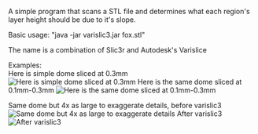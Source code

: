 A simple program that scans a STL file and determines what each region's layer height should be due to it's slope.

Basic usage: "java -jar varislic3.jar fox.stl"

The name is a combination of Slic3r and Autodesk's Varislice

Examples:  
Here is simple dome sliced at 0.3mm
![Here is simple dome sliced at 0.3mm](http://i.imgur.com/mMl0H33.png) 
Here is the same dome sliced at 0.1mm-0.3mm
![Here is the same dome sliced at 0.1mm-0.3mm](http://i.imgur.com/gj5ricW.png)  
  

Same dome but 4x as large to exaggerate details, before varislic3
![Same dome but 4x as large to exaggerate details](http://i.imgur.com/YyvPZ2o.png)
After varislic3
![After varislic3](http://i.imgur.com/pfcBZG4.png)

